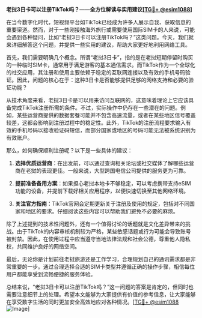 **老挝3日卡可以注册TikTok吗？——全方位解读与实用建议[[TG💪+ @esim1088](https://t.me/s/esim1088)]**

在当今数字化时代，短视频平台如TikTok已经成为许多人展示自我、获取信息的重要渠道。然而，对于一些刚接触海外旅行或需要使用国际SIM卡的人来说，可能会遇到各种疑问，比如“老挝3日卡可以注册TikTok吗？”这类问题。今天，我们就来详细解答这个问题，并提供一些实用的建议，帮助大家更好地利用网络工具。

首先，我们需要明确几个概念。所谓“老挝3日卡”，指的是在老挝短期停留时购买的一种临时SIM卡，通常用于满足游客的基本通信需求。而TikTok作为一个全球化的社交应用，其注册和使用主要依赖于稳定的互联网连接以及有效的手机号码验证。因此，问题的核心在于：这种3日卡是否能够提供足够的网络支持和必要的验证功能？

从技术角度来看，老挝3日卡是可以用来访问互联网的，这意味着理论上它应该具备完成TikTok注册所需的条件。不过，实际操作中仍存在一些潜在的问题。例如，某些运营商提供的数据套餐可能并不包含高速流量，或者在某些地区信号覆盖较差，这都会影响到注册过程中的稳定性。此外，TikTok的注册流程要求输入有效的手机号码以接收验证码短信，而部分国家或地区的号码可能无法被系统识别为有效账户。

那么，如何确保顺利注册呢？以下是一些具体的建议：

1. **选择优质运营商**：在出发前，可以通过查询相关论坛或社交媒体了解哪些运营商在老挝的表现更佳。一般来说，大型跨国电信公司提供的服务更为可靠。
   
2. **提前准备备用方案**：如果担心老挝本地卡不够稳定，可以考虑携带支持eSIM功能的设备，并提前下载好相关应用程序，以便快速切换至其他网络环境。

3. **关注官方指南**：TikTok官网会定期更新关于注册及使用的规定，包括对不同国家和地区的要求。仔细阅读这些内容可以帮助我们避免不必要的麻烦。

除了上述提到的技术性问题外，还有一个值得讨论的话题就是文化差异带来的挑战。由于TikTok的内容审核机制较为严格，某些敏感话题或行为可能会导致账号被封禁。因此，在使用过程中应当遵守当地法律法规和社会公德，尊重他人隐私权，共同维护良好的网络空间。

最后，无论你是计划前往老挝旅游还是工作学习，合理规划自己的通讯需求都是非常重要的一步。通过合理选择合适的SIM卡类型并遵循正确的操作步骤，相信每位用户都能享受到流畅便捷的服务体验。

总结来说，“老挝3日卡可以注册TikTok吗？”这一问题的答案是肯定的，但同时也需要注意细节上的处理。希望本文能够为大家提供有价值的参考信息，让大家能够在享受数字生活的同时更加安全高效地应对各种情况。[[TG💪+ @esim1088](https://t.me/s/esim1088) ![Image](https://i.postimg.cc/4NQfJmqS/Snipaste-2025-05-13-00-14-12.png)]